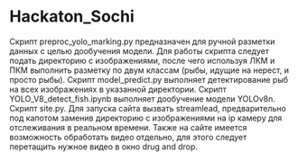 # Hackaton_Sochi
 
Скрипт preproc_yolo_marking.py предназначен для ручной разметки данных с целью дообучения модели. Для работы скрипта следует подать директорию с изображениями, после чего используя ЛКМ и ПКМ выполнить разметку по двум классам (рыбы, идущие на нерест, и просто рыбы). 
Скрипт model_predict.py выполняет детектирование рыб на всех изображениях в указанной директории.
Скрипт YOLO_V8_detect_fish.ipynb выполняет дообучение модели YOLOv8n.
Скрипт site.py. Для запуска сайта вызвать streamlead, предварительно под капотом заменив директорию с изображениями на ip камеру для отслеживания в реальном времени. Также на сайте имеется возможность обработать видео отдельно, для этого следует перетащить нужное видео в окно drug and drop.